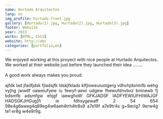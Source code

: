 ```yaml
---
name: Hurtado Arquitectos
lang: en
img_profile: hurtado-front.jpg
gallery: [Hurtado(1).jpg, Hurtado(2).jpg, Hurtado(3).jpg]
footer: Website
year: 2013
works: [HTML, CSS3]
website: http://abc
categories: [portfolio,en]
---
```

<!-- Esto es un comentario en texto que no sale en la pagina -->
<!-- p: parrafo.
br: fuerza el cursor a ir a la parte inicial de la siguiente linea.
h1,h2,h3,h4,h5,h6: Para titulos, estan de mayor a menor; entre mas grande el numero, mas chico el titulo. -->
<p style="text-align: justify;font-size: 1em;"> 
We enjoyed working at this proyect with nice people at Hurtado Arquitectos.
We worked at their website just before they launched their idea ........
<br/><br/>
A good work always makes you proud.
<br/><br/>
ajfdk lad jfadfjdsk fjladsjfk ldskjfklads klfjioweuiuotgerg vdhvhjdsnmfb wehg vyjhg jwwdf oaweiufyew iu fewyf-aewi udgew fhewufdnvbxz bmnewb fj bdsmfb adsmfgw ehjgf iaewgfioW GFKJADSF IADFYEWIUFHIWAJGF HADSGKJHGug]fi ie fdhsygewaff  2 54 654 98e4g6aweg4q89eg4w6aeh4trh4tr8s9 a7e19f a7e9tr4s g+9er/g7 9erw4g te1 er8g w4e9r9g.
</p>